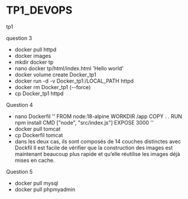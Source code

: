 # TP1_DEVOPS
tp1

question 3

- docker pull httpd
- docker images
- mkdir docker tp 
- nano docker tp/html/index.html
'Hello world'
- docker volume create Docker_tp1
- docker run -d -v Docker_tp1:/LOCAL_PATH httpd
- docker rm Docker_tp1 (--force)
- cp Docker_tp1 httpd

Question 4 
- nano Dockerfil
''
FROM node:18-alpine
WORKDIR /app
COPY .  .
RUN npm install
CMD ["node", "src/index.js"]
EXPOSE 3000
''
- docker pull tomcat
- cp  Dockerfil tomcat
- dans les deux cas, ils sont composés de 14 couches distinctes avec Dockfil Il est facile de vérifier que la construction des images est maintenant beaucoup plus rapide et qu’elle réutilise les images déjà mises en cache.


Question 5 
- docker pull mysql
- docker pull phpmyadmin
